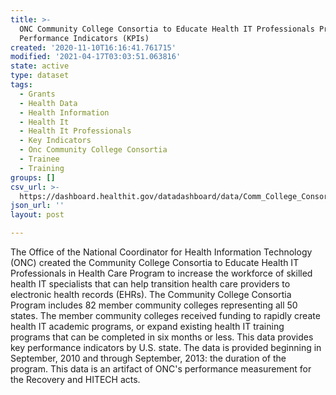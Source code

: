 ```yaml
---
title: >-
  ONC Community College Consortia to Educate Health IT Professionals Program Key
  Performance Indicators (KPIs)
created: '2020-11-10T16:16:41.761715'
modified: '2021-04-17T03:03:51.063816'
state: active
type: dataset
tags:
  - Grants
  - Health Data
  - Health Information
  - Health It
  - Health It Professionals
  - Key Indicators
  - Onc Community College Consortia
  - Trainee
  - Training
groups: []
csv_url: >-
  https://dashboard.healthit.gov/datadashboard/data/Comm_College_Consortia_KPI.csv
json_url: ''
layout: post

---
```

The Office of the National Coordinator for Health Information Technology (ONC) created the Community College Consortia to Educate Health IT Professionals in Health Care Program to increase the workforce of skilled health IT specialists that can help transition health care providers to electronic health records (EHRs). The Community College Consortia Program includes 82 member community colleges representing all 50 states. The member community colleges received funding to rapidly create health IT academic programs, or expand existing health IT training programs that can be completed in six months or less. This data provides key performance indicators by U.S. state. The data is provided beginning in September, 2010 and through September, 2013: the duration of the program. This data is an artifact of ONC's performance measurement for the Recovery and HITECH acts.

